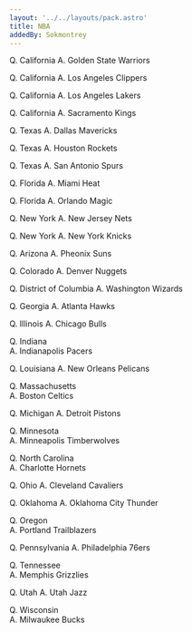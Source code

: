 ```yaml
---
layout: '../../layouts/pack.astro'
title: NBA
addedBy: Sokmontrey
---
```


Q. California
A. Golden State Warriors

Q. California
A. Los Angeles Clippers

Q. California
A. Los Angeles Lakers

Q. California
A. Sacramento Kings

Q. Texas
A. Dallas Mavericks

Q. Texas 
A. Houston Rockets

Q. Texas
A. San Antonio Spurs

Q. Florida
A. Miami Heat

Q. Florida
A. Orlando Magic

Q. New York
A. New Jersey Nets

Q. New York
A. New York Knicks

Q. Arizona
A. Pheonix Suns

Q. Colorado
A. Denver Nuggets

Q. District of Columbia
A. Washington Wizards

Q. Georgia
A. Atlanta Hawks

Q. Illinois
A. Chicago Bulls

Q. Indiana	
A. Indianapolis Pacers

Q. Louisiana
A. New Orleans Pelicans

Q. Massachusetts	
A. Boston Celtics

Q. Michigan	
A. Detroit Pistons

Q. Minnesota	
A. Minneapolis Timberwolves

Q. North Carolina	
A. Charlotte Hornets

Q. Ohio	
A. Cleveland Cavaliers

Q. Oklahoma	
A. Oklahoma City Thunder

Q. Oregon	
A. Portland Trailblazers

Q. Pennsylvania	
A. Philadelphia 76ers

Q. Tennessee	
A. Memphis Grizzlies

Q. Utah	
A. Utah Jazz

Q. Wisconsin	
A. Milwaukee Bucks
 